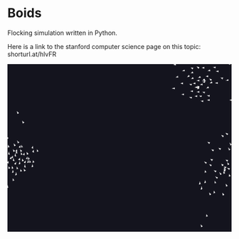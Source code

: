 # Boids
Flocking simulation written in Python.

Here is a link to the stanford computer science page on this topic:
shorturl.at/hlvFR

![](https://github.com/jordan-tadeo/boids/blob/main/Lib/boids.gif)
